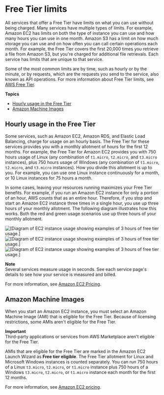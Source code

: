# Free Tier limits<a name="free-tier-limits"></a>

All services that offer a Free Tier have limits on what you can use without being charged\. Many services have multiple types of limits\. For example, Amazon EC2 has limits on both the type of instance you can use and how many hours you can use in one month\. Amazon S3 has a limit on how much storage you can use and on how often you can call certain operations each month\. For example, the Free Tier covers the first 20,000 times you retrieve a file from Amazon S3, but you're charged for additional file retrievals\. Each service has limits that are unique to that service\.

Some of the most common limits are by time, such as hourly or by the minute, or by requests, which are the requests you send to the service, also known as API operations\. For more information about Free Tier limits, see [AWS Free Tier](http://aws.amazon.com/free/)\.

**Topics**
+ [Hourly usage in the Free Tier](#hourly-limits)
+ [Amazon Machine Images](#ami-limits)

## Hourly usage in the Free Tier<a name="hourly-limits"></a>

Some services, such as Amazon EC2, Amazon RDS, and Elastic Load Balancing, charge for usage on an hourly basis\. The Free Tier for these services provides you with a monthly allotment of hours for the first 12 months\. For example, the Free Tier for Amazon EC2 provides you with 750 hours usage of Linux \(any combination of `t1.micro`, `t2.micro`, and `t3.micro` instances\), plus 750 hours usage of Windows \(any combination of `t1.micro`, `t2.micro`, and `t3.micro` instances\)\. How you divide this allotment is up to you\. For example, you can use one Linux instance continuously for a month, or 10 Linux instances for 75 hours a month\.

In some cases, leaving your resources running maximizes your Free Tier benefits\. For example, if you run an Amazon EC2 instance for only a portion of an hour, AWS counts that as an entire hour\. Therefore, if you stop and start an Amazon EC2 instance three times in a single hour, you use up three hours of your monthly allotment\. The following diagram illustrates how this works\. Both the red and green usage scenarios use up three hours of your monthly allotment\.

![\[Diagram of EC2 instance usage showing examples of 3 hours of free tier usage.\]](http://docs.aws.amazon.com/awsaccountbilling/latest/aboutv2/)![\[Diagram of EC2 instance usage showing examples of 3 hours of free tier usage.\]](http://docs.aws.amazon.com/awsaccountbilling/latest/aboutv2/)![\[Diagram of EC2 instance usage showing examples of 3 hours of free tier usage.\]](http://docs.aws.amazon.com/awsaccountbilling/latest/aboutv2/)

**Note**  
Several services measure usage in seconds\. See each service page's details to see how your service is measured and billed\.

For more information, see [Amazon EC2 Pricing](https://aws.amazon.com/ec2/pricing/)\.

## Amazon Machine Images<a name="ami-limits"></a>

When you start an Amazon EC2 instance, you must select an Amazon Machine Image \(AMI\) that is eligible for the Free Tier\. Because of licensing restrictions, some AMIs aren't eligible for the Free Tier\.

**Important**  
Third\-party applications or services from AWS Marketplace aren't eligible for the Free Tier\.

AMIs that are eligible for the Free Tier are marked in the Amazon EC2 Launch Wizard as **Free tier eligible**\. The Free Tier allotment for Linux and Microsoft Windows instances is counted separately\. You can run 750 hours of a Linux `t3.micro`, `t2.micro`, or `t1.micro` instance plus 750 hours of a Windows `t3.micro`, `t2.micro`, or `t1.micro` instance each month for the first 12 months\.

For more information, see [Amazon EC2 pricing](https://aws.amazon.com/ec2/pricing/)\.